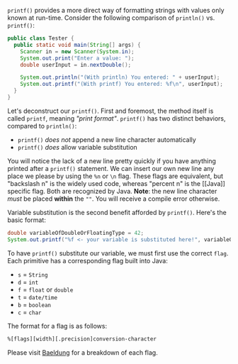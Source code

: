 `printf()` provides a more direct way of formatting strings with values only known at run-time. Consider the following comparison of `println()` vs. `printf()`:
```java
public class Tester {
  public static void main(String[] args) {
    Scanner in = new Scanner(System.in);
	System.out.print("Enter a value: ");
	double userInput = in.nextDouble();

	System.out.println("(With println) You entered: " + userInput);
	System.out.printf("(With printf) You entered: %f\n", userInput);
  }
}
```

Let's deconstruct our `printf()`. First and foremost, the method itself is called `printf`, meaning _"print format"_. `printf()` has two distinct behaviors, compared to `println()`:
- `printf()` _does not_ append a new line character automatically
- `printf()` _does_ allow variable substitution

You will notice the lack of a new line pretty quickly if you have anything printed after a `printf()` statement. We can insert our own new line any place we please by using the `%n` or `\n` flag. These flags are equivalent, but "backslash n" is the widely used code, whereas "percent n" is the [[Java]] specific flag. Both are recognized by Java. **Note**: the new line character _must_ be placed **within** the `""`. You will receive a compile error otherwise.

Variable substitution is the second benefit afforded by `printf()`. Here's the basic format:
```java
double variableOfDoubleOrFloatingType = 42;
System.out.printf("%f <- your variable is substituted here!", variableOfDoubleOrFloatingType);
```

To have `printf()` substitute our variable, we must first use the correct `flag`. Each primitive has a corresponding flag built into Java:
- `s` = `String`
- `d` = `int`
- `f` = `float` or `double`
- `t` = `date/time`
- `b` = `boolean`
- `c` = `char`

The format for a flag is as follows:
```txt
%[flags][width][.precision]conversion-character
```

Please visit [Baeldung](https://www.baeldung.com/java-printstream-printf) for a breakdown of each flag.
